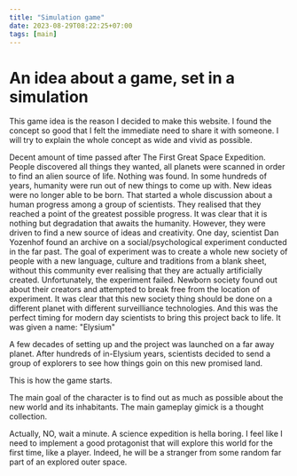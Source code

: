 ```yaml
---
title: "Simulation game"
date: 2023-08-29T08:22:25+07:00
tags: [main]
---
```


# An idea about a game, set in a simulation
This game idea is the reason I decided to make this website. I found the concept so good that I felt the immediate need to share it with someone.
I will try to explain the whole concept as wide and vivid as possible. 

Decent amount of time passed after The First Great Space Expedition. People discovered all things they wanted, all planets were scanned in order to find an alien source of life. Nothing was found.
In some hundreds of years, humanity were run out of new things to come up with. New ideas were no longer able to be born. That started a whole discussion about a human progress among a group of scientists. They realised that they reached a point of the greatest possible progress. It was clear that it is nothing but degradation that awaits the humanity. However, they were driven to find a new source of ideas and creativity. 
One day, scientist Dan Yozenhof found an archive on a social/psychological experiment conducted in the far past. The goal of experiment was to create a whole new society of people with a new language, culture and traditions from a blank sheet, without this community ever realising that they are actually artificially created. 
Unfortunately, the experiment failed. Newborn society found out about their creators and attempted to break free from the location of experiment. It was clear that this new society thing should be done on a different planet with different surveilliance technologies. 
And this was the perfect timing for modern day scientists to bring this project back to life. It was given a name: "Elysium"

A few decades of setting up and the project was launched on a far away planet. After hundreds of in-Elysium years, scientists decided to send a group of explorers to see how things goin on this new promised land.

This is how the game starts. 

The main goal of the character is to find out as much as possible about the new world and its inhabitants. The main gameplay gimick is a thought collection.

Actually, NO, wait a minute. A science expedition is hella boring. I feel like I need to implement a good protagonist that will explore this world for the first time, like a player. 
Indeed, he will be a stranger from some random far part of an explored outer space.